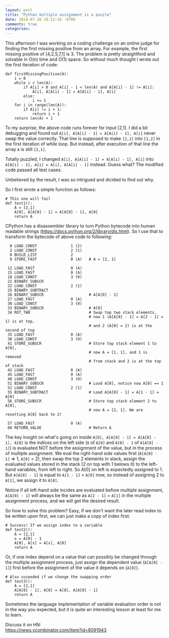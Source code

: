 ```yaml
---
layout: post
title: "Python multiple assignment is a puzzle"
date: 2014-07-26 19:12:16 -0700
comments: true
categories: 
---
```

This afternoon I was working on a coding challenge on an online judge for finding the first missing positive from an array. For example, the first missing positive of [4,2,5,7,1] is 3. The problem is pretty straightford and solvable in O(n) time and O(1) space. So without much thought I wrote out the first iteration of code:

```
def firstMissingPositive(A):
    i = 0
    while i < len(A):
        if A[i] > 0 and A[i] - 1 < len(A) and A[A[i] - 1] != A[i]:
            A[i], A[A[i] - 1] = A[A[i] - 1], A[i]
        else:
            i += 1
    for i in range(len(A)):
        if A[i] != i + 1:
            return i + 1
    return len(A) + 1
```

To my surprise, the above code runs forever for input [2,1]. I did a bit debugging and found out `A[i], A[A[i] - 1] = A[A[i] - 1], A[i]` never swap the value correctly. That line is supposed to make `[2,1]` into `[1,2]` in the first iteration of while loop. But instead, after execution of that line the array `A` is still `[2,1]`.

Totally puzzled, I changed `A[i], A[A[i] - 1] = A[A[i] - 1], A[i]` into `A[A[i] - 1], A[i] = A[i], A[A[i] - 1]` instead. Guess what? The modified code passed all test cases.

Unbelieved by the result, I was so intrigued and dicided to find out why.

So I first wrote a simple function as follows:

```
# This one will fail
def test1():
    A = [2,1]
    A[0], A[A[0] - 1] = A[A[0] - 1], A[0]
    return A
```

CPython has a disassembler library to turn Python bytecode into human readable strings (https://docs.python.org/2/library/dis.html). So I use that to transform the bytecode of above code to following:

```
  0 LOAD_CONST               1 (2)
  3 LOAD_CONST               2 (1)
  6 BUILD_LIST               2
  9 STORE_FAST               0 (A)   # A = [2, 1]

 12 LOAD_FAST                0 (A)
 15 LOAD_FAST                0 (A)
 18 LOAD_CONST               3 (0)
 21 BINARY_SUBSCR       
 22 LOAD_CONST               2 (1)
 25 BINARY_SUBTRACT     
 26 BINARY_SUBSCR                    # A[A[0] - 1]
 27 LOAD_FAST                0 (A)
 30 LOAD_CONST               3 (0)
 33 BINARY_SUBSCR                    # A[0]
 34 ROT_TWO                          # Swap top two stack elements, 
                                     # now 1 (A[A[0] - 1] = A[2 - 1] = 1) is at top, 
                                     # and 2 (A[0] = 2) is at the second of top
 35 LOAD_FAST                0 (A)
 38 LOAD_CONST               3 (0)
 41 STORE_SUBSCR                     # Store top stack element 1 to A[0], 
                                     # now A = [1, 1], and 1 is removed 
                                     # from stack and 2 is at the top of stack
 42 LOAD_FAST                0 (A)
 45 LOAD_FAST                0 (A)
 48 LOAD_CONST               3 (0)
 51 BINARY_SUBSCR                    # Load A[0], notice now A[0] == 1
 52 LOAD_CONST               2 (1)
 55 BINARY_SUBTRACT                  # Load A[A[0] - 1] = A[1 - 1] = A[0]
 56 STORE_SUBSCR                     # Store top stack element 2 to A[0], 
                                     # now A = [2, 1]. We are resetting A[0] back to 2!

 57 LOAD_FAST                0 (A)
 60 RETURN_VALUE                     # Return A
```    

The key insight on what's going on inside `A[0], A[A[0] - 1] = A[A[0] - 1], A[0]` is the indices on the left side (`0` of `A[0]` and `A[0] - 1` of `A[A[0] - 1]`) is evaluated NOT before the assignment of the value, but in the process of multiple assignment. We eval the right-hand side values first (`A[A[0] - 1]` => 1, `A[0]` = 2), then swap the top 2 elements in stack, assign the evaluated values stored in the stack (2 on top with 1 belows it) to the left-hand variables, from left to right. So A[0] on left is expectedly assigned to 1. But `A[A[0] - 1]` is equal to `A[1 - 1]` = `A[0]` now, so instead of assigning 2 to `A[1]`, we assign it to `A[0]`.

Notice if all left-hand side incides are evaluated before multiple assignment, `A[A[0] - 1]` will always be the same as `A[2 - 1]` = `A[1]` in the multiple assignment process, and we will get the desired result.

So how to solve this problem? Easy, if we don't want the later read index to be written upon first, we can just make a copy of index first:

```
# Success! If we assign index to a variable
def test2():
    A = [2,1]
    x = A[0] - 1
    A[0], A[x] = A[x], A[0]
    return A
```

Or, if one index depend on a value that can possibly be changed through the multiple assignment process, just assign the dependent value (`A[A[0] - 1]`) first before the assignment of the value it depends on (`A[0]`).

```
# Also suceeded if we change the swapping order
def test3():
    A = [2,1]
    A[A[0] - 1], A[0] = A[0], A[A[0] - 1]
    return A
```

Sometimes the language implementation of variable evaluation order is not in the way you expected, but it is quite an interesting lesson at least for me to learn.

Discuss it on HN:  
https://news.ycombinator.com/item?id=8091943
